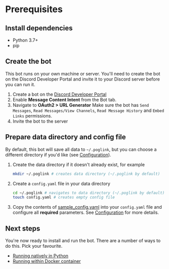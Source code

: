 
# Prerequisites
## Install dependencies

- Python 3.7+
- pip

## Create the bot

This bot runs on your own machine or server. You'll need to create the bot on the Discord Developer Portal and invite it to your Discord server before you can run it.
1. Create a bot on the [Discord Developer Portal](https://discordapp.com/developers/)
2. Enable **Message Content Intent** from the Bot tab. 
3. Navigate to **OAuth2 > URL Generator** Make sure the bot has `Send Messages`, `Read Messages/View Channels`, `Read Message History` and `Embed Links` permissions.
4. Invite the bot to the server

## Prepare data directory and config file

By default, this bot will save all data to `~/.poglink`, but you can choose a different directory if you'd like (see [Configuration](https://github.com/FM-17/poglink/blob/main/docs/configuration.md)). 

1. Create the data directory if it doesn't already exist, for example
  
    ```bash
    mkdir ~/.poglink # creates data directory (~/.poglink by default)
    ```

2. Create a `config.yaml` file in your data directory

    ```bash
    cd ~/.poglink # navigates to data directory (~/.poglink by default)
    touch config.yaml # creates empty config file
    ```

3. Copy the contents of [sample_config.yaml](https://github.com/FM-17/poglink/blob/main/sample-config.yaml) into your `config.yaml` file and configure all **required** parameters. See [Configuration](https://github.com/FM-17/poglink/blob/main/docs/configuration.md) for more details.

## Next steps
You're now ready to install and run the bot. There are a number of ways to do this. Pick your favourite.

- [Running natively in Python](https://github.com/FM-17/poglink/blob/main/docs/native-installation.md)
- [Running within Docker container](https://github.com/FM-17/poglink/blob/main/docs/docker-installation.md)
